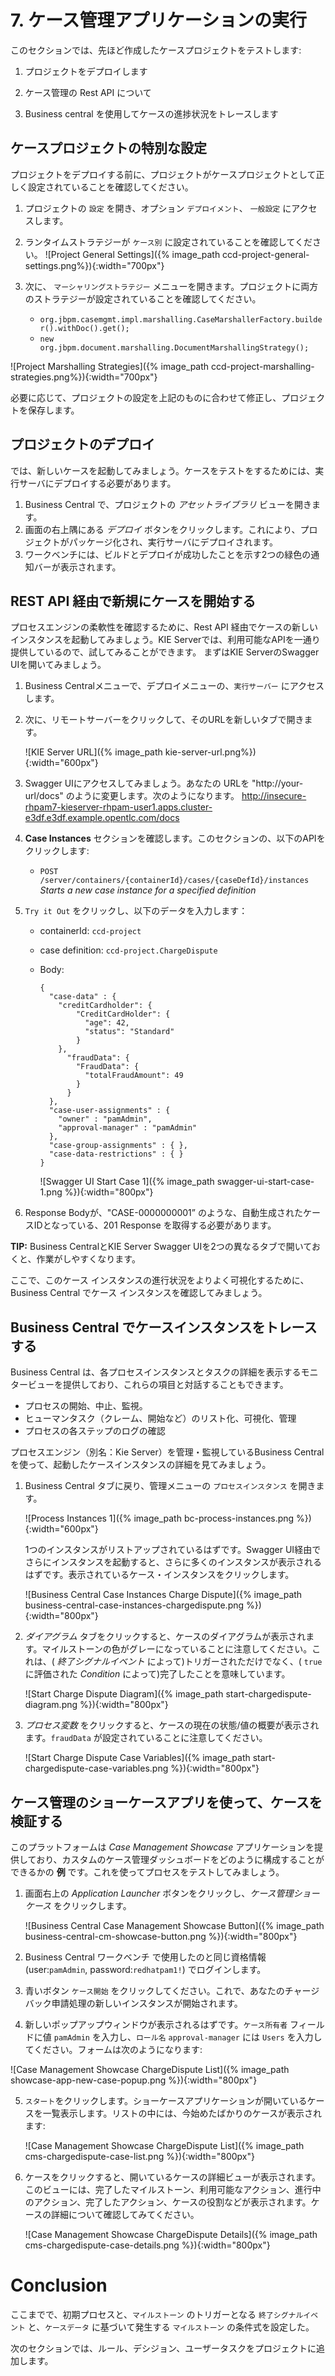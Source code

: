 # 7. ケース管理アプリケーションの実行

このセクションでは、先ほど作成したケースプロジェクトをテストします:

1. プロジェクトをデプロイします

2. ケース管理の Rest API について

3. Business central を使用してケースの進捗状況をトレースします

## ケースプロジェクトの特別な設定

プロジェクトをデプロイする前に、プロジェクトがケースプロジェクトとして正しく設定されていることを確認してください。

1. プロジェクトの `設定` を開き、オプション `デプロイメント`、 `一般設定` にアクセスします。
2. ランタイムストラテジーが `ケース別` に設定されていることを確認してください。
  ![Project  General Settings]({% image_path ccd-project-general-settings.png%}){:width="700px"}

2. 次に、 `マーシャリングストラテジー` メニューを開きます。プロジェクトに両方のストラテジーが設定されていることを確認してください。

    * `org.jbpm.casemgmt.impl.marshalling.CaseMarshallerFactory.builder().withDoc().get();`
    * `new org.jbpm.document.marshalling.DocumentMarshallingStrategy();`

  ![Project Marshalling Strategies]({% image_path ccd-project-marshalling-strategies.png%}){:width="700px"}

必要に応じて、プロジェクトの設定を上記のものに合わせて修正し、プロジェクトを保存します。

## プロジェクトのデプロイ

では、新しいケースを起動してみましょう。ケースをテストをするためには、実行サーバにデプロイする必要があります。

1. Business Central で、プロジェクトの _アセットライブラリ_ ビューを開きます。
2. 画面の右上隅にある _デプロイ_ ボタンをクリックします。これにより、プロジェクトがパッケージ化され、実行サーバにデプロイされます。
3. ワークベンチには、ビルドとデプロイが成功したことを示す2つの緑色の通知バーが表示されます。

## REST API 経由で新規にケースを開始する 

プロセスエンジンの柔軟性を確認するために、Rest API 経由でケースの新しいインスタンスを起動してみましょう。KIE Serverでは、利用可能なAPIを一通り提供しているので、試してみることができます。
まずはKIE ServerのSwagger UIを開いてみましょう。

1. Business Centralメニューで、デプロイメニューの、`実行サーバー` にアクセスします。

2. 次に、リモートサーバーをクリックして、そのURLを新しいタブで開きます。

   ![KIE Server URL]({% image_path kie-server-url.png%}){:width="600px"}

3. Swagger UIにアクセスしてみましょう。あなたの URLを "http://your-url/docs" のように変更します。次のようになります。 http://insecure-rhpam7-kieserver-rhpam-user1.apps.cluster-e3df.e3df.example.opentlc.com/docs
4. **Case Instances** セクションを確認します。このセクションの、以下のAPIをクリックします:
   * `POST /server/containers/{containerId}/cases/{caseDefId}/instances` *Starts a new case instance for a specified definition*

5. `Try it Out` をクリックし、以下のデータを入力します：

   * containerId: `ccd-project`

   * case definition: `ccd-project.ChargeDispute` 

   * Body: 

     ````
     {
       "case-data" : {
         "creditCardholder": {
             "CreditCardHolder": {
               "age": 42,
               "status": "Standard"
             }
         }, 
           "fraudData": {
             "FraudData": {
               "totalFraudAmount": 49
             } 
           }
       },
       "case-user-assignments" : {
         "owner" : "pamAdmin",
         "approval-manager" : "pamAdmin"
       },
       "case-group-assignments" : { },
       "case-data-restrictions" : { }
     }
     ````

     ![Swagger UI Start Case 1]({% image_path swagger-ui-start-case-1.png %}){:width="800px"}

6. Response Bodyが、"CASE-0000000001” のような、自動生成されたケースIDとなっている、201 Response を取得する必要があります。

**TIP:** Business CentralとKIE Server Swagger UIを2つの異なるタブで開いておくと、作業がしやすくなります。

ここで、このケース インスタンスの進行状況をよりよく可視化するために、Business Central でケース インスタンスを確認してみましょう。

## Business Central でケースインスタンスをトレースする

Business Central は、各プロセスインスタンスとタスクの詳細を表示するモニタービューを提供しており、これらの項目と対話することもできます。

- プロセスの開始、中止、監視。
- ヒューマンタスク（クレーム、開始など）のリスト化、可視化、管理
- プロセスの各ステップのログの確認

プロセスエンジン（別名：Kie Server）を管理・監視しているBusiness Centralを使って、起動したケースインスタンスの詳細を見てみましょう。

1. Business Central タブに戻り、管理メニューの `プロセスインスタンス` を開きます。

   ![Process Instances 1]({% image_path bc-process-instances.png %}){:width="600px"}

    1つのインスタンスがリストアップされているはずです。Swagger UI経由でさらにインスタンスを起動すると、さらに多くのインスタンスが表示されるはずです。表示されているケース・インスタンスをクリックします。

    ![Business Central Case Instances Charge Dispute]({% image_path business-central-case-instances-chargedispute.png %}){:width="800px"}

2. _ダイアグラム_ タブをクリックすると、ケースのダイアグラムが表示されます。マイルストーンの色がグレーになっていることに注意してください。これは、( _終了シグナルイベント_ によって)トリガーされただけでなく、( `true` に評価された _Condition_ によって)完了したことを意味しています。

    ![Start Charge Dispute Diagram]({% image_path start-chargedispute-diagram.png %}){:width="800px"}

10. _プロセス変数_ をクリックすると、ケースの現在の状態/値の概要が表示されます。`fraudData` が設定されていることに注意してください。

    ![Start Charge Dispute Case Variables]({% image_path start-chargedispute-case-variables.png %}){:width="800px"}

## ケース管理のショーケースアプリを使って、ケースを検証する

このプラットフォームは _Case Management Showcase_ アプリケーションを提供しており、カスタムのケース管理ダッシュボードをどのように構成することができるかの **例** です。これを使ってプロセスをテストしてみましょう。

1. 画面右上の _Application Launcher_ ボタンをクリックし、_ケース管理ショーケース_ をクリックします。

    ![Business Central Case Management Showcase Button]({% image_path business-central-cm-showcase-button.png %}){:width="800px"}

2. Business Central ワークベンチ で使用したのと同じ資格情報 (user:`pamAdmin`, password:`redhatpam1!`) でログインします。

3. 青いボタン `ケース開始` をクリックしてください。これで、あなたのチャージバック申請処理の新しいインスタンスが開始されます。

4. 新しいポップアップウィンドウが表示されるはずです。`ケース所有者` フィールドに値 `pamAdmin` を入力し、`ロール名` `approval-manager` には `Users` を入力してください。フォームは次のようになります:

  ![Case Management Showcase ChargeDispute List]({% image_path showcase-app-new-case-popup.png %}){:width="800px"}

5. `スタート`をクリックします。ショーケースアプリケーションが開いているケースを一覧表示します。リストの中には、今始めたばかりのケースが表示されます:

    ![Case Management Showcase ChargeDispute List]({% image_path cms-chargedispute-case-list.png %}){:width="800px"}

6. ケースをクリックすると、開いているケースの詳細ビューが表示されます。このビューには、完了したマイルストーン、利用可能なアクション、進行中のアクション、完了したアクション、ケースの役割などが表示されます。ケースの詳細について確認してみてください。

    ![Case Management Showcase ChargeDispute Details]({% image_path cms-chargedispute-case-details.png %}){:width="800px"}

# Conclusion

ここまでで、初期プロセスと、`マイルストーン` のトリガーとなる `終了シグナルイベント` と、`ケースデータ` に基づいて発生する `マイルストーン` の条件式を設定した。

次のセクションでは、ルール、デシジョン、ユーザータスクをプロジェクトに追加します。
